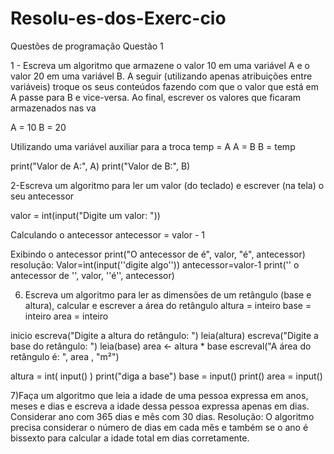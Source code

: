 # Resolu-es-dos-Exerc-cio
Questões de programação
Questão 1 

1 - Escreva um algoritmo que armazene o valor 10 em uma variável A e o valor 20 em uma variável B. A seguir (utilizando apenas atribuições entre variáveis) troque os seus conteúdos fazendo com que o valor que está em A passe para B e vice-versa. Ao final, escrever os valores que ficaram armazenados nas va


A = 10
B = 20

 Utilizando uma variável auxiliar para a troca
temp = A
A = B
B = temp

print("Valor de A:", A)
print("Valor de B:", B)

2-Escreva um algoritmo para ler um valor (do teclado) e escrever (na tela) o seu antecessor

valor = int(input("Digite um valor: "))

Calculando o antecessor
antecessor = valor - 1

 Exibindo o antecessor
print("O antecessor de é", valor, "é", antecessor)
 resolução: 
 Valor=int(input(''digite algo''))
 antecessor=valor-1
 print('' o antecessor de '', valor, ''é'', antecessor)

6) Escreva um algoritmo para ler as dimensões de um retângulo (base e altura), calcular e escrever a área do retângulo
  altura = inteiro
   base = inteiro
   area = inteiro

inicio
  escreva("Digite a altura do retângulo: ")
  leia(altura)
  escreva("Digite a base do retângulo: ")
  leia(base)
  area <- altura * base
  escreval("A área do retângulo é: ", area , "m²")

  
altura = int( input() )
print("diga a base")
base = input()
print()
area = input()



 7)Faça um algoritmo que leia a idade de uma pessoa expressa em anos, meses e dias e escreva a idade dessa pessoa expressa apenas em dias. Considerar ano com 365 dias e mês com 30 dias.
 Resolução: O algoritmo precisa considerar o número de dias em cada mês e também se o ano é bissexto para calcular a idade total em dias corretamente.
